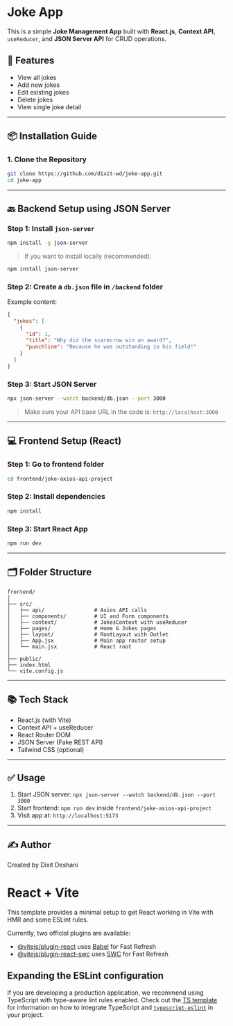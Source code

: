 # Joke App

This is a simple **Joke Management App** built with **React.js**, **Context API**, `useReducer`, and **JSON Server API** for CRUD operations.

## 🔧 Features

- View all jokes
- Add new jokes
- Edit existing jokes
- Delete jokes
- View single joke detail

---

## 📦 Installation Guide

### 1. Clone the Repository

```bash
git clone https://github.com/dixit-wd/joke-app.git
cd joke-app
```

---

## 🔙 Backend Setup using JSON Server

### Step 1: Install `json-server`

```bash
npm install -g json-server
```

> If you want to install locally (recommended):

```bash
npm install json-server
```

### Step 2: Create a `db.json` file in `/backend` folder

Example content:
```json
{
  "jokes": [
    {
      "id": 1,
      "title": "Why did the scarecrow win an award?",
      "punchline": "Because he was outstanding in his field!"
    }
  ]
}
```

### Step 3: Start JSON Server

```bash
npx json-server --watch backend/db.json --port 3000
```

> Make sure your API base URL in the code is: `http://localhost:3000`

---

## 💻 Frontend Setup (React)

### Step 1: Go to frontend folder

```bash
cd frontend/joke-axios-api-project
```

### Step 2: Install dependencies

```bash
npm install
```

### Step 3: Start React App

```bash
npm run dev
```

---

## 🗂 Folder Structure

```
frontend/
│
├── src/
│   ├── api/                # Axios API calls
│   ├── components/         # UI and Form components
│   ├── context/            # JokesContext with useReducer
│   ├── pages/              # Home & Jokes pages
│   ├── layout/             # RootLayout with Outlet
│   ├── App.jsx             # Main app router setup
│   └── main.jsx            # React root
│
├── public/
├── index.html
└── vite.config.js
```

---

## 📚 Tech Stack

- React.js (with Vite)
- Context API + useReducer
- React Router DOM
- JSON Server (Fake REST API)
- Tailwind CSS (optional)

---

## ✅ Usage

1. Start JSON server: `npx json-server --watch backend/db.json --port 3000`
2. Start frontend: `npm run dev` inside `frontend/joke-axios-api-project`
3. Visit app at: `http://localhost:5173`

---

## ✍️ Author

Created by Dixit Deshani



# React + Vite

This template provides a minimal setup to get React working in Vite with HMR and some ESLint rules.

Currently, two official plugins are available:

- [@vitejs/plugin-react](https://github.com/vitejs/vite-plugin-react/blob/main/packages/plugin-react) uses [Babel](https://babeljs.io/) for Fast Refresh
- [@vitejs/plugin-react-swc](https://github.com/vitejs/vite-plugin-react/blob/main/packages/plugin-react-swc) uses [SWC](https://swc.rs/) for Fast Refresh

## Expanding the ESLint configuration

If you are developing a production application, we recommend using TypeScript with type-aware lint rules enabled. Check out the [TS template](https://github.com/vitejs/vite/tree/main/packages/create-vite/template-react-ts) for information on how to integrate TypeScript and [`typescript-eslint`](https://typescript-eslint.io) in your project.
